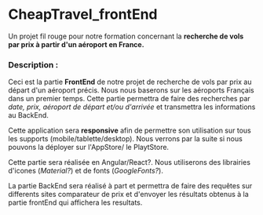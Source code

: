 # CheapTravel_frontEnd
Un projet fil rouge pour notre formation concernant la **recherche de vols par prix à partir d'un aéroport en France.**

### Description :
Ceci est la partie **FrontEnd** de notre projet de recherche de vols par prix au départ d'un aéroport précis. Nous nous baserons sur les aéroports Français dans un premier temps. Cette partie permettra de faire des recherches par *date, prix, aéroport de départ et/ou d'arrivée* et transmettra les informations au BackEnd.

Cette application sera **responsive** afin de permettre son utilisation sur tous les supports (mobile/tablette/desktop). Nous verrons par la suite si nous pouvons la déployer sur l'AppStore/ le PlaytStore.

Cette partie sera réalisée en Angular/React?.
Nous utiliserons des librairies d'icones (*Material?*) et de fonts (*GoogleFonts?*). 

La partie BackEnd sera réalisé à part et permettra de faire des requêtes sur differents sites comparateur de prix et d'envoyer les résultats obtenus à la partie frontEnd qui affichera les resultats.


